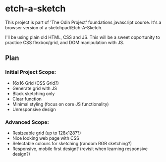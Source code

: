 # etch-a-sketch

This project is part of 'The Odin Project' foundations javascript course. It's a browser version of a sketchpad/Etch-A-Sketch. 

I'll be using plain old HTML, CSS and JS. This will be a sweet opportunity to practice CSS flexbox/grid, and DOM manipulation with JS.

## Plan

### Initial Project Scope:

- 16x16 Grid (CSS Grid?)
- Generate grid with JS
- Black sketching only
- Clear function
- Minimal styling (focus on core JS functionality)
- Unresponsive design

### Advanced Scope:

- Resizeable grid (up to 128x128??)
- Nice looking web page with CSS
- Selectable colours for sketching (random RGB sketching?)
- Responsive, mobile first design? (revisit when learning responsive design?)
